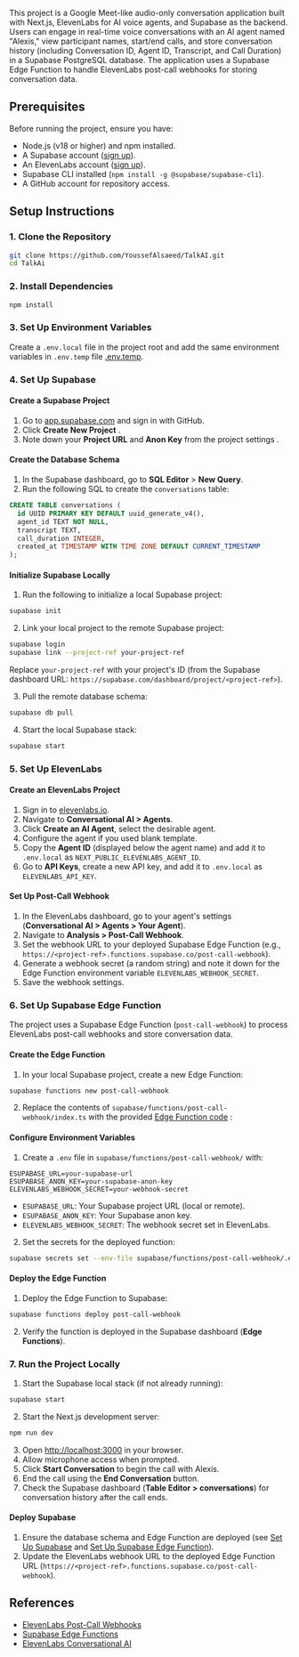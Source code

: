 
This project is a Google Meet-like audio-only conversation application built with Next.js, ElevenLabs for AI voice agents, and Supabase as the backend. Users can engage in real-time voice conversations with an AI agent named "Alexis," view participant names, start/end calls, and store conversation history (including Conversation ID, Agent ID, Transcript, and Call Duration) in a Supabase PostgreSQL database. The application uses a Supabase Edge Function to handle ElevenLabs post-call webhooks for storing conversation data.

## Prerequisites

Before running the project, ensure you have:

- Node.js (v18 or higher) and npm installed.
- A Supabase account ([sign up](https://app.supabase.com)).
- An ElevenLabs account ([sign up](https://elevenlabs.io/sign-up)).
- Supabase CLI installed (`npm install -g @supabase/supabase-cli`).
- A GitHub account for repository access.

## Setup Instructions

### 1. Clone the Repository

```bash
git clone https://github.com/YoussefAlsaeed/TalkAI.git
cd TalkAi
```

### 2. Install Dependencies

```bash
npm install
```

### 3. Set Up Environment Variables

Create a `.env.local` file in the project root and add the same environment variables in `.env.temp` file [.env.temp](https://github.com/YoussefAlsaeed/TalkAI/blob/main/google-meet-like-audio-app/.env.temp).

### 4. Set Up Supabase

#### Create a Supabase Project

1. Go to [app.supabase.com](https://app.supabase.com) and sign in with GitHub.
2. Click **Create New Project** .
3. Note down your **Project URL** and **Anon Key** from the project settings .

#### Create the Database Schema

1. In the Supabase dashboard, go to **SQL Editor** > **New Query**.
2. Run the following SQL to create the `conversations` table:

```sql
CREATE TABLE conversations (
  id UUID PRIMARY KEY DEFAULT uuid_generate_v4(),
  agent_id TEXT NOT NULL,
  transcript TEXT,
  call_duration INTEGER,
  created_at TIMESTAMP WITH TIME ZONE DEFAULT CURRENT_TIMESTAMP
);
```

#### Initialize Supabase Locally

1. Run the following to initialize a local Supabase project:

```bash
supabase init
```

2. Link your local project to the remote Supabase project:

```bash
supabase login
supabase link --project-ref your-project-ref
```

Replace `your-project-ref` with your project's ID (from the Supabase dashboard URL: `https://supabase.com/dashboard/project/<project-ref>`).

3. Pull the remote database schema:

```bash
supabase db pull
```

4. Start the local Supabase stack:

```bash
supabase start
```

### 5. Set Up ElevenLabs

#### Create an ElevenLabs Project

1. Sign in to [elevenlabs.io](https://elevenlabs.io).
2. Navigate to **Conversational AI > Agents**.
3. Click **Create an AI Agent**, select the desirable agent.
4. Configure the agent if you used blank template.
5. Copy the **Agent ID** (displayed below the agent name) and add it to `.env.local` as `NEXT_PUBLIC_ELEVENLABS_AGENT_ID`.
6. Go to **API Keys**, create a new API key, and add it to `.env.local` as `ELEVENLABS_API_KEY`.

#### Set Up Post-Call Webhook

1. In the ElevenLabs dashboard, go to your agent's settings (**Conversational AI > Agents > Your Agent**).
2. Navigate to **Analysis > Post-Call Webhook**.
3. Set the webhook URL to your deployed Supabase Edge Function (e.g., `https://<project-ref>.functions.supabase.co/post-call-webhook`).
4. Generate a webhook secret (a random string) and note it down for the Edge Function environment variable `ELEVENLABS_WEBHOOK_SECRET`.
5. Save the webhook settings.

### 6. Set Up Supabase Edge Function

The project uses a Supabase Edge Function (`post-call-webhook`) to process ElevenLabs post-call webhooks and store conversation data.

#### Create the Edge Function

1. In your local Supabase project, create a new Edge Function:

```bash
supabase functions new post-call-webhook
```

2. Replace the contents of `supabase/functions/post-call-webhook/index.ts` with the provided [Edge Function code](https://github.com/YoussefAlsaeed/TalkAI/blob/main/supabase/functions/convo-callback/index.ts) :

#### Configure Environment Variables

1. Create a `.env` file in `supabase/functions/post-call-webhook/` with:

```env
ESUPABASE_URL=your-supabase-url
ESUPABASE_ANON_KEY=your-supabase-anon-key
ELEVENLABS_WEBHOOK_SECRET=your-webhook-secret
```

- `ESUPABASE_URL`: Your Supabase project URL (local or remote).
- `ESUPABASE_ANON_KEY`: Your Supabase anon key.
- `ELEVENLABS_WEBHOOK_SECRET`: The webhook secret set in ElevenLabs.

2. Set the secrets for the deployed function:

```bash
supabase secrets set --env-file supabase/functions/post-call-webhook/.env
```

#### Deploy the Edge Function

1. Deploy the Edge Function to Supabase:

```bash
supabase functions deploy post-call-webhook
```

2. Verify the function is deployed in the Supabase dashboard (**Edge Functions**).

### 7. Run the Project Locally

1. Start the Supabase local stack (if not already running):

```bash
supabase start
```

2. Start the Next.js development server:

```bash
npm run dev
```

3. Open [http://localhost:3000](http://localhost:3000) in your browser.
4. Allow microphone access when prompted.
5. Click **Start Conversation** to begin the call with Alexis.
6. End the call using the **End Conversation** button.
7. Check the Supabase dashboard (**Table Editor > conversations**) for conversation history after the call ends.


#### Deploy Supabase

1. Ensure the database schema and Edge Function are deployed (see [Set Up Supabase](#set-up-supabase) and [Set Up Supabase Edge Function](#set-up-supabase-edge-function)).
2. Update the ElevenLabs webhook URL to the deployed Edge Function URL (`https://<project-ref>.functions.supabase.co/post-call-webhook`).

## References

- [ElevenLabs Post-Call Webhooks](https://elevenlabs.io/docs/conversational-ai/workflows/post-call-webhooks)
- [Supabase Edge Functions](https://supabase.com/docs/guides/functions)
- [ElevenLabs Conversational AI](https://elevenlabs.io/docs/conversational-ai/overview)
